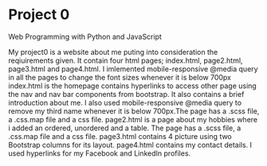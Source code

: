 # Project 0

Web Programming with Python and JavaScript

My project0 is a website about me puting into consideration the reqiuirements 
given. It contain four html pages; index.html, page2.html, page3.html and 
page4.html. I imlemented mobile-responsive @media query in all the pages to change
the font sizes whenever it is below 700px
index.html is the homepage contains hyperlinks to access other page using the
nav and nav bar components from bootstrap. It also contains a brief introduction 
about me. I also used mobile-responsive @media query to remove my third name 
whenever it is below 700px.The page has a .scss file, a .css.map file and a css 
file.
page2.html is a page about my hobbies where i added an ordered, unordered and a 
table. The page has a .scss file, a .css.map file and a css file. 
page3.html contains 4 picture using two Bootstrap columns for its layout.
page4.html contains my contact details. I used hyperlinks for my Facebook and 
LinkedIn profiles. 
